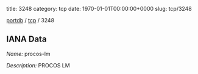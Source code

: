 title: 3248
category: tcp
date: 1970-01-01T00:00:00+0000
slug: tcp/3248

[portdb](/) / [tcp](/category/tcp.html) / 3248


## IANA Data

_Name:_ procos-lm

_Description:_ PROCOS LM

